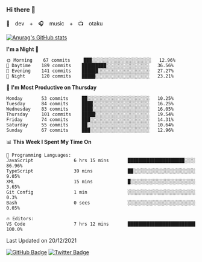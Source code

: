 ### Hi there 👋

🚀　dev　+　🎧　music　+　📺　otaku


[![Anurag's GitHub stats](https://github-readme-stats.vercel.app/api?username=koheitasaka&count_private=true&show_icons=true&theme=monokai)](https://github.com/koheitasaka/github-readme-stats)

<!--START_SECTION:waka-->
**I'm a Night 🦉** 

```text
🌞 Morning    67 commits     ███░░░░░░░░░░░░░░░░░░░░░░   12.96% 
🌆 Daytime    189 commits    █████████░░░░░░░░░░░░░░░░   36.56% 
🌃 Evening    141 commits    ██████░░░░░░░░░░░░░░░░░░░   27.27% 
🌙 Night      120 commits    █████░░░░░░░░░░░░░░░░░░░░   23.21%

```
📅 **I'm Most Productive on Thursday** 

```text
Monday       53 commits     ██░░░░░░░░░░░░░░░░░░░░░░░   10.25% 
Tuesday      84 commits     ████░░░░░░░░░░░░░░░░░░░░░   16.25% 
Wednesday    83 commits     ████░░░░░░░░░░░░░░░░░░░░░   16.05% 
Thursday     101 commits    █████░░░░░░░░░░░░░░░░░░░░   19.54% 
Friday       74 commits     ███░░░░░░░░░░░░░░░░░░░░░░   14.31% 
Saturday     55 commits     ██░░░░░░░░░░░░░░░░░░░░░░░   10.64% 
Sunday       67 commits     ███░░░░░░░░░░░░░░░░░░░░░░   12.96%

```


📊 **This Week I Spent My Time On** 

```text
💬 Programming Languages: 
JavaScript               6 hrs 15 mins       █████████████████████░░░░   86.96% 
TypeScript               39 mins             ██░░░░░░░░░░░░░░░░░░░░░░░   9.05% 
XML                      15 mins             █░░░░░░░░░░░░░░░░░░░░░░░░   3.65% 
Git Config               1 min               ░░░░░░░░░░░░░░░░░░░░░░░░░   0.3% 
Bash                     0 secs              ░░░░░░░░░░░░░░░░░░░░░░░░░   0.05%

🔥 Editors: 
VS Code                  7 hrs 12 mins       █████████████████████████   100.0%

```


 Last Updated on 20/12/2021
<!--END_SECTION:waka-->

[![GitHub Badge](https://img.shields.io/badge/GitHub-100000?style=for-the-badge&logo=github&logoColor=white)](https://github.com/koheitasaka)
[![Twitter Badge](https://img.shields.io/badge/Twitter-1DA1F2?style=for-the-badge&logo=twitter&logoColor=white)](https://twitter.com/sleep_asleep_)
